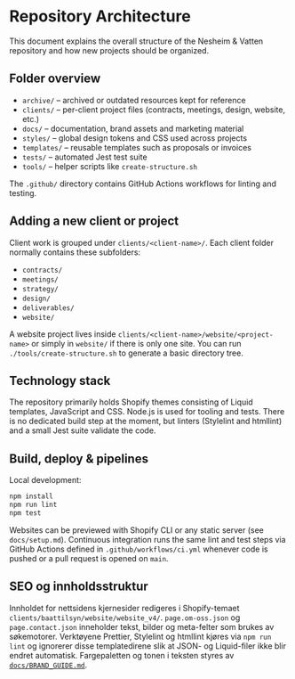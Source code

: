 # Repository Architecture

This document explains the overall structure of the Nesheim & Vatten repository and how new projects should be organized.

## Folder overview

- `archive/` – archived or outdated resources kept for reference
- `clients/` – per-client project files (contracts, meetings, design, website, etc.)
- `docs/` – documentation, brand assets and marketing material
- `styles/` – global design tokens and CSS used across projects
- `templates/` – reusable templates such as proposals or invoices
- `tests/` – automated Jest test suite
- `tools/` – helper scripts like `create-structure.sh`

The `.github/` directory contains GitHub Actions workflows for linting and testing.

## Adding a new client or project

Client work is grouped under `clients/<client-name>/`. Each client folder normally contains these subfolders:

- `contracts/`
- `meetings/`
- `strategy/`
- `design/`
- `deliverables/`
- `website/`

A website project lives inside `clients/<client-name>/website/<project-name>` or simply in `website/` if there is only one site. You can run `./tools/create-structure.sh` to generate a basic directory tree.

## Technology stack

The repository primarily holds Shopify themes consisting of Liquid templates, JavaScript and CSS. Node.js is used for tooling and tests. There is no dedicated build step at the moment, but linters (Stylelint and htmllint) and a small Jest suite validate the code.

## Build, deploy & pipelines

Local development:

```bash
npm install
npm run lint
npm test
```

Websites can be previewed with Shopify CLI or any static server (see `docs/setup.md`). Continuous integration runs the same lint and test steps via GitHub Actions defined in `.github/workflows/ci.yml` whenever code is pushed or a pull request is opened on `main`.

## SEO og innholdsstruktur

Innholdet for nettsidens kjernesider redigeres i Shopify-temaet `clients/baattilsyn/website/website_v4/`.
`page.om-oss.json` og `page.contact.json` inneholder tekst, bilder og meta-felter som brukes av søkemotorer.
Verktøyene Prettier, Stylelint og htmllint kjøres via `npm run lint` og ignorerer disse templatedirene slik at JSON- og Liquid-filer ikke blir endret automatisk.
Fargepaletten og tonen i teksten styres av [`docs/BRAND_GUIDE.md`](BRAND_GUIDE.md).
